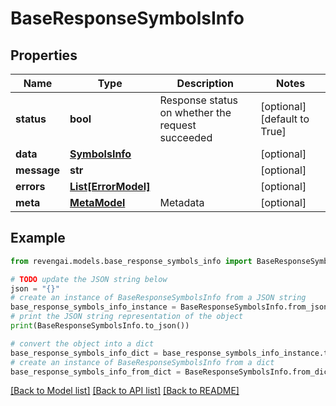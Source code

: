 # BaseResponseSymbolsInfo


## Properties

Name | Type | Description | Notes
------------ | ------------- | ------------- | -------------
**status** | **bool** | Response status on whether the request succeeded | [optional] [default to True]
**data** | [**SymbolsInfo**](SymbolsInfo.md) |  | [optional] 
**message** | **str** |  | [optional] 
**errors** | [**List[ErrorModel]**](ErrorModel.md) |  | [optional] 
**meta** | [**MetaModel**](MetaModel.md) | Metadata | [optional] 

## Example

```python
from revengai.models.base_response_symbols_info import BaseResponseSymbolsInfo

# TODO update the JSON string below
json = "{}"
# create an instance of BaseResponseSymbolsInfo from a JSON string
base_response_symbols_info_instance = BaseResponseSymbolsInfo.from_json(json)
# print the JSON string representation of the object
print(BaseResponseSymbolsInfo.to_json())

# convert the object into a dict
base_response_symbols_info_dict = base_response_symbols_info_instance.to_dict()
# create an instance of BaseResponseSymbolsInfo from a dict
base_response_symbols_info_from_dict = BaseResponseSymbolsInfo.from_dict(base_response_symbols_info_dict)
```
[[Back to Model list]](../README.md#documentation-for-models) [[Back to API list]](../README.md#documentation-for-api-endpoints) [[Back to README]](../README.md)


